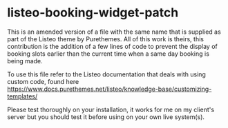 # listeo-booking-widget-patch

This is an amended version of a file with the same name that is supplied as part of the Listeo theme by Purethemes. All of this work is theirs, this contribution is the addition of a few lines of code to prevent the display of booking slots earlier than the current time when a same day booking is being made.

To use this file refer to the Listeo documentation that deals with using custom code, found here https://www.docs.purethemes.net/listeo/knowledge-base/customizing-templates/

Please test thoroughly on your installation, it works for me on my client's server but you should test it before using on your own live system(s).
